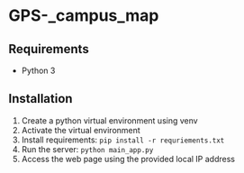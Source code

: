 # GPS-_campus_map


## Requirements

- Python 3


## Installation

1. Create a python virtual environment using venv
2. Activate the virtual environment
3. Install requirements: `pip install -r requriements.txt`
4. Run the server: `python main_app.py`
5. Access the web page using the provided local IP address
